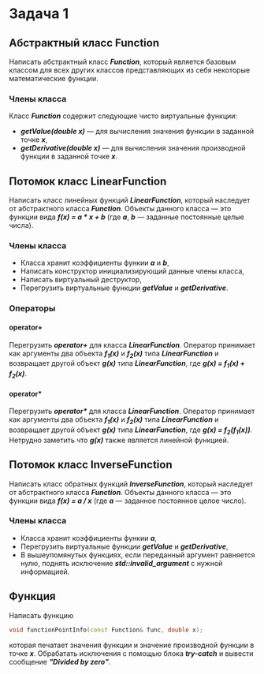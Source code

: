 # Задача 1

## Абстрактный класс Function
Написать абстрактный класс ***Function***, который является базовым классом для всех других
классов представляющих из себя некоторые математические функции.

### Члены класса
Класс ***Function*** содержит следующие чисто виртуальные функции:
* ***getValue(double x)*** — для вычисления значения функции в заданной точке ***x***,
* ***getDerivative(double x)*** — для вычисления значения производной функции в заданной точке ***x***.

## Потомок класс LinearFunction
Написать класс линейных функций ***LinearFunction***, который наследует от абстрактного класса ***Function***.
Объекты данного класса — это функции вида ***f(x) = a * x + b*** (где ***a***, ***b*** — заданные постоянные целые числа).

### Члены класса
* Класса хранит коэффициенты функии ***a*** и ***b***,
* Написать конструктор инициализирующий данные члены класса,
* Написать виртуальный деструктор,
* Перегрузить виртуальные функции ***getValue*** и ***getDerivative***.

### Операторы

#### operator+
Перегрузить ***operator+*** для класса ***LinearFunction***.
Оператор принимает как аргументы два объекта ***f<sub>1</sub>(x)*** и ***f<sub>2</sub>(x)*** типа ***LinearFunction***
и возвращает другой объект ***g(x)*** типа ***LinearFunction***, где ***g(x) = f<sub>1</sub>(x) + f<sub>2</sub>(x)***. 

#### operator*
Перегрузить ***operator\**** для класса ***LinearFunction***.
Оператор принимает как аргументы два объекта ***f<sub>1</sub>(x)*** и ***f<sub>2</sub>(x)*** типа ***LinearFunction***
и возвращает другой объект ***g(x)*** типа ***LinearFunction***, где ***g(x) = f<sub>2</sub>(f<sub>1</sub>(x))***.
Нетрудно заметить что ***g(x)*** также является линейной функцией.

## Потомок класс InverseFunction
Написать класс обратных функций ***InverseFunction***, который наследует от абстрактного класса ***Function***.
Объекты данного класса — это функции вида ***f(x) = a / x*** (где ***a*** — заданное постоянное целое число).

### Члены класса
* Класса хранит коэффициенты функии ***a***,
* Перегрузить виртуальные функции ***getValue*** и ***getDerivative***,
* В вышеупомянутых функциях, если переданный аргумент равняется нулю,
поднять исключение ***std::invalid_argument*** с нужной информацией.

## Функция
Написать функцию
```c++
void functionPointInfo(const Function& func, double x);
```
которая печатает значения функции и значение производной функции в точке ***x***.
Обрабатать исключения с помощью блока ***try-catch***
и вывести сообщение ***"Divided by zero"***. 
